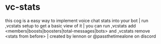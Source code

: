 # vc-stats
this cog is a easy way to implement voice chat stats into your bot | run ,vcstats setup to get a basic view of it | you can run ,vcstats add &lt;members|boosts|boosters|total-messages|bots> and ,vcstats remove &lt;stats from before> | created by lennon or @passthetimealone on discord
